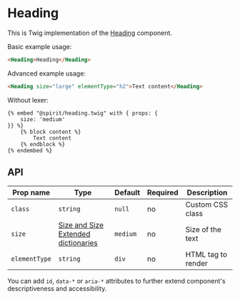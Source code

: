 # Heading

This is Twig implementation of the [Heading] component.

Basic example usage:

```html
<Heading>Heading</Heading>
```

Advanced example usage:

```html
<Heading size="large" elementType="h2">Text content</Heading>
```

Without lexer:

```twig
{% embed "@spirit/heading.twig" with { props: {
    size: 'medium'
}} %}
    {% block content %}
        Text content
    {% endblock %}
{% endembed %}
```

## API

| Prop name     | Type                                                   | Default  | Required | Description        |
| ------------- | ------------------------------------------------------ | -------- | -------- | ------------------ |
| `class`       | `string`                                               | `null`   | no       | Custom CSS class   |
| `size`        | [Size and Size Extended dictionaries][dictionary-size] | `medium` | no       | Size of the text   |
| `elementType` | `string`                                               | `div`    | no       | HTML tag to render |

You can add `id`, `data-*` or `aria-*` attributes to further extend component's
descriptiveness and accessibility.

[heading]: https://github.com/lmc-eu/spirit-design-system/tree/main/packages/web-react/src/components/Heading
[dictionary-size]: https://github.com/lmc-eu/spirit-design-system/tree/main/docs/DICTIONARIES.md#size
